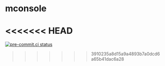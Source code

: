 # mconsole
<<<<<<< HEAD
=======
[![pre-commit.ci status](https://results.pre-commit.ci/badge/github/spidermila/mconsole/main.svg)](https://results.pre-commit.ci/latest/github/spidermila/mconsole/main)
>>>>>>> 3910235a8d15a9a4893b7a0dcd6a65b41dac6a28

